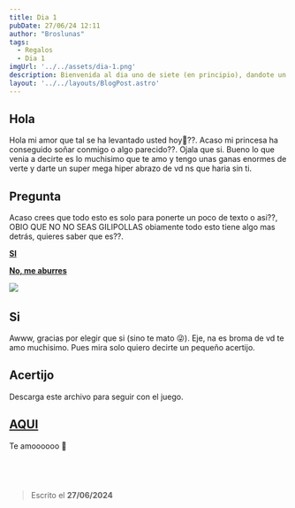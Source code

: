```yaml
---
title: Dia 1
pubDate: 27/06/24 12:11
author: "Broslunas"
tags:
  - Regalos
  - Dia 1
imgUrl: '../../assets/dia-1.png'
description: Bienvenida al dia uno de siete (en principio), dandote un regalo que menos te lo esperes.
layout: '../../layouts/BlogPost.astro'
---
```


## Hola

Hola mi amor que tal se ha levantado usted hoy💞??. Acaso mi princesa ha conseguido soñar conmigo o algo parecido??. Ojala que si. Bueno lo que venia a decirte es lo muchisimo que te amo y tengo unas ganas enormes de verte y darte un super mega hiper abrazo de vd ns que haria sin ti.

## Pregunta

Acaso crees que todo esto es solo para ponerte un poco de texto o asi??, OBIO QUE NO NO SEAS GILIPOLLAS obiamente todo esto tiene algo mas detrás, quieres saber que es??.

[**SI**](#si)

[**No, me aburres**](/img/a-tomar-por-culo.jpg)

![](/img/dime-que-si.jpg)
‎ 
## Si

Awww, gracias por elegir que si (sino te mato 😜). Eje, na es broma de vd te amo muchisimo. Pues mira solo quiero decirte un pequeño acertijo.

## Acertijo
Descarga este archivo para seguir con el juego.

## [**AQUI**](/img/downloads/dia1.png)
Te amoooooo 💞


## ‎ ‎ ‎ ‎ ‎ ‎ ‎ ‎ ‎ 
> Escrito el **27/06/2024**
